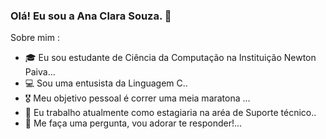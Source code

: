 ### Olá! Eu sou a Ana Clara Souza.  👋

Sobre mim :

- 🎓 Eu sou estudante de Ciência da Computação na Instituição Newton Paiva...
- 💻 Sou uma entusista da Linguagem C..
- 🎖️ Meu objetivo pessoal é correr uma meia maratona ...
- 💼 Eu trabalho atualmente como estagiaria na aréa de Suporte técnico..
- 💬 Me faça uma pergunta, vou adorar te responder!...


